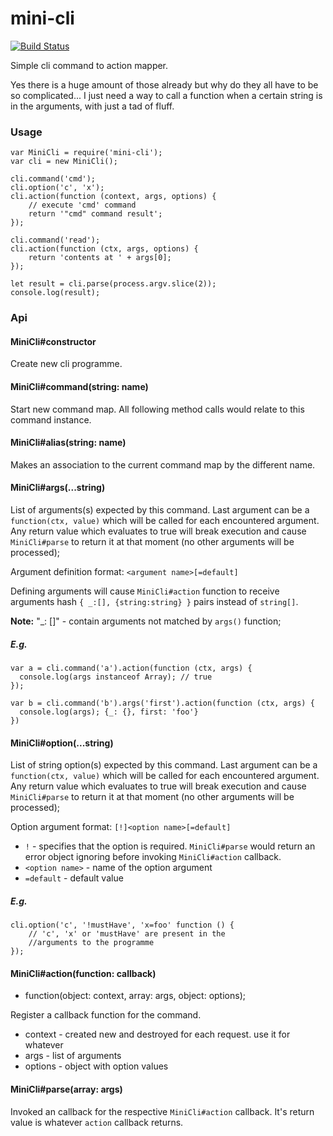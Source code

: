 # mini-cli

[![Build Status](https://travis-ci.org/dmitrymatveev/mini-cli.svg?branch=master)](https://travis-ci.org/dmitrymatveev/mini-cli)

Simple cli command to action mapper.

Yes there is a huge amount of those already but why do they all have to
be so complicated... I just need a way to call a function when a certain
string is in the arguments, with just a tad of fluff.

### Usage

    var MiniCli = require('mini-cli');
    var cli = new MiniCli();

    cli.command('cmd');
    cli.option('c', 'x');
    cli.action(function (context, args, options) {
        // execute 'cmd' command
        return '"cmd" command result';
    });

    cli.command('read');
    cli.action(function (ctx, args, options) {
        return 'contents at ' + args[0];
    });

    let result = cli.parse(process.argv.slice(2));
    console.log(result);

### Api

#### MiniCli#constructor

Create new cli programme.

#### MiniCli#command(string: name)

Start new command map. All following method calls would relate to
this command instance.

#### MiniCli#alias(string: name)

Makes an association to the current command map by the different name.

#### MiniCli#args(...string)

List of arguments(s) expected by this command.
Last argument can be a `function(ctx, value)` which will be called for each
encountered argument. Any return value which evaluates to true will break
execution and cause `MiniCli#parse` to return it at that moment (no other
arguments will be processed);

Argument definition format: `<argument name>[=default]`

Defining arguments will cause `MiniCli#action` function to receive
arguments hash `{ _:[], {string:string} }` pairs instead of `string[]`.

__Note:__ "\_: []" - contain arguments not matched by `args()` function;

##### E.g.

    var a = cli.command('a').action(function (ctx, args) {
      console.log(args instanceof Array); // true
    });

    var b = cli.command('b').args('first').action(function (ctx, args) {
      console.log(args); {_: {}, first: 'foo'}
    })

#### MiniCli#option(...string)

List of string option(s) expected by this command.
Last argument can be a `function(ctx, value)` which will be called for each
encountered argument. Any return value which evaluates to true will break
execution and cause `MiniCli#parse` to return it at that moment (no other
arguments will be processed);

Option argument format: `[!]<option name>[=default]`
* `!` - specifies that the option is required. `MiniCli#parse` would
return an error object ignoring before invoking `MiniCli#action` callback.
* `<option name>` - name of the option argument
* `=default` - default value

##### E.g.
    cli.option('c', '!mustHave', 'x=foo' function () {
        // 'c', 'x' or 'mustHave' are present in the
        //arguments to the programme
    });

#### MiniCli#action(function: callback)

* function(object: context, array: args, object: options);

Register a callback function for the command.

* context - created new and destroyed for each request. use it for whatever
* args - list of arguments
* options - object with option values

#### MiniCli#parse(array: args)

Invoked an callback for the respective `MiniCli#action` callback.
It's return value is whatever `action` callback returns.
